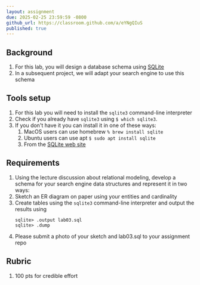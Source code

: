 ```yaml
---
layout: assignment
due: 2025-02-25 23:59:59 -0800
github_url: https://classroom.github.com/a/eYNgQIuS
published: true
---
```


## Background

1. For this lab, you will design a database schema using [SQLite](https://sqlite.org/index.html)
1. In a subsequent project, we will adapt your search engine to use this schema 

## Tools setup

1. For this lab you will need to install the `sqlite3` command-line interpreter
1. Check if you already have `sqlite3`  using `$ which sqlite3`. 
1. If you don't have it you can install it in one of these ways:
    1. MacOS users can use homebrew `% brew install sqlite`
    1. Ubuntu users can use apt `$ sudo apt install sqlite`
    1. From the [SQLite web site](https://sqlite.org/download.html)

## Requirements

1. Using the lecture discussion about relational modeling, develop a schema for your search engine data structures and represent it in two ways:
1. Sketch an ER diagram on paper using your entities and cardinality
1. Create tables using the `sqlite3` command-line interpreter and output the results using
    ```text
    sqlite> .output lab03.sql
    sqlite> .dump
    ```
1. Please submit a photo of your sketch and lab03.sql to your assignment repo

## Rubric

1. 100 pts for credible effort
